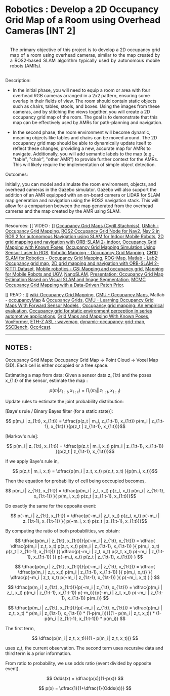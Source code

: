 # Robotics : Develop a 2D Occupancy Grid Map of a Room using Overhead Cameras [INT 2]
<p class="ex1" align="justify" style="padding: 15px 15px 15px 15px">
The primary objective of this project is to develop a 2D occupancy grid map of a room using overhead
cameras, similar to the map created by a ROS2-based SLAM algorithm typically used by autonomous
mobile robots (AMRs).

Description:
+ In the initial phase, you will need to equip a room or area with four overhead RGB cameras
arranged in a 2x2 pattern, ensuring some overlap in their fields of view. The room should contain
static objects such as chairs, tables, stools, and boxes. Using the images from these cameras, and
by stitching the views together, you will create a 2D occupancy grid map of the room. The goal is
to demonstrate that this map can be effectively used by AMRs for path-planning and navigation.

+ In the second phase, the room environment will become dynamic, meaning objects like tables and
chairs can be moved around. The 2D occupancy grid map should be able to dynamically update
itself to reflect these changes, providing a new, accurate map for AMRs to navigate. Additionally,
you will add semantic labels to the map (e.g., "table", "chair", "other AMR") to provide further
context for the AMRs. This will likely require the implementation of simple object detection.
</p>

Outcomes:

Initially, you can model and simulate the room environment, objects, and overhead cameras in the
Gazebo simulator. Gazebo will also support the addition of an AMR equipped with an on-board camera
or LiDAR for SLAM map generation and navigation using the ROS2 navigation stack. This will allow for a
comparison between the map generated from the overhead cameras and the map created by the AMR
using SLAM.

<hr />

Resources: [[ VIDEO : ]] [Occupancy Grid Maps (Cyrill Stachniss)](https://youtu.be/v-Rm9TUG9LA?si=9emLvh3xzSyXKKNx), [UMich - Occupancy Grid Mapping](https://youtu.be/1f_m5aJFIj4?si=mnTasA3epEQcLFzv), [ROS2 Occupancy Grid Node for Nav2](https://youtu.be/suqhnzIyq7w?si=UthlawxajggnYC4v), [Nav 2 in ROS 2 for autonomous Navigation using SLAM for Indoor Mobile Robots](https://youtu.be/GSuqO0p2mIk?si=lFT4TSL3CrzO9pc_), [2D grid mapping and navigation with ORB-SLAM 2- indoor](https://youtu.be/HoE22wMhuKA?si=yenfgj4CrC-nV7EX), [Occupancy Grid Mapping with Known Poses](https://youtu.be/x_Ah685BFEQ?si=FXeitP2XzmE08WBz), [Occupancy Grid Mapping Simulation Using Sensor Laser In ROS](https://youtu.be/v3Y2PJcUTKE?si=-CCmY7JLZ-FUvBhk), [Robotic Mapping - Occupancy Grid Mapping](https://youtu.be/QFJehL9-pNo?si=grohiew6gVKJgA1j), [CH10 SLAM for Robotics - Occupancy Grid Mapping](https://youtu.be/VcFsY4lY_cI?si=Zp3UC4Incuv5OpVV), [ROG-Map](https://youtu.be/eDkwGXCea7w?si=JCnEQJXPFHXN8Soj), [Matlab - Lab2: Occupancy grid map](https://youtu.be/tWeLWoHHC5Q?si=jIlZlU_NATX602Kq), [2D grid mapping and navigation with ORB-SLAM 2- KITTI Dataset](https://youtu.be/FCd6p25131I?si=T4gI3yVXVH9SWCwZ), [Mobile robotics - C8: Mapping and occupancy grid](https://youtu.be/rcEFRrgmScw?si=Z4-AMVW89l5_xg4L), [Mapping for Mobile Robots and UGV](https://youtu.be/OCoVCYnCkeI?si=0L5EpcHGIcHeFudd), [NanoSLAM](https://youtu.be/XUSVLHJ87J0?si=uSyJ9vnIrPvKLJ48), [Presentation: Occupancy Grid Map Estimation Based on Visual SLAM and Image Segmentation](https://youtu.be/1i5CfddAzHk?si=hqYoXGzTQTrGRVrz), [MCMC Occupancy Grid Mapping with a Data-Driven Patch Prior](https://youtu.be/x0_8nix1HKA?si=FC0GkbGeyn7cAAPf).
 
 [[ READ : ]] [wiki-Occupancy Grid Mapping](https://en.wikipedia.org/wiki/Occupancy_grid_mapping), [CMU - Occupancy Maps](https://www.cs.cmu.edu/~16831-f14/notes/F14/16831_lecture06_agiri_dmcconac_kumarsha_nbhakta.pdf), Matlab - [occupancyMap](https://in.mathworks.com/help/nav/ref/occupancymap.html) & [Occupancy Grids](https://www.mathworks.com/help/robotics/ug/occupancy-grids.html), [CMU - Learning Occupancy Grid Maps With Forward Sensor Models
](https://faculty.iiit.ac.in/~mkrishna/ThrunOccGrid.pdf), [Occupancy grid mapping: An empirical evaluation](https://ieeexplore.ieee.org/document/4433772), [Occupancy grid for static environment perception in series automotive applications](https://www.sciencedirect.com/science/article/pii/S2405896319303945), [Grid Maps and Mapping With Known Poses](http://ais.informatik.uni-freiburg.de/teaching/ss16/robotics/slides/12-occupancy-mapping.pdf), [VoxFormer](https://github.com/NVlabs/VoxFormer), [ETH-Z ASL : wavemap](https://github.com/ethz-asl/wavemap), [dynamic-occupancy-grid-map](https://github.com/TheCodez/dynamic-occupancy-grid-map), [SSCBench](https://github.com/ai4ce/SSCBench), [Occ4cast](https://github.com/ai4ce/Occ4cast).

<hr />

## NOTES :

Occupancy Grid Maps: Occupancy Grid Map → Point Cloud → Voxel Map (3D). Each cell is either occupied or a free space.

Estimating a map from data: Given a sensor data z_{1:t} and the poses x_{1:t} of the sensor, estimate the map :

$$ p( m | z_{1:t}, x_{1:t}) = \prod_i (m_i| | z_{1:t}, x_{1:t} ) $$

Update rules to estimate the joint probability distribution:

[Baye's rule / Binary Bayes filter (for a static state)]:

$$ p(m_i | z_{1:t}, x_{1:t}) =  \dfrac{p(z_t | m_i, z_{1:t-1}, x_{1:t}) p(m_i | z_{1:t-1}, x_{1:t}) }{p(z_t | z_{1:t-1}, x_{1:t})}$$  

[Markov's rule]:

$$ p(m_i | z_{1:t}, x_{1:t}) =  \dfrac{p(z_t | m_i, x_t) p(m_i | z_{1:t-1}, x_{1:t-1}) }{p(z_t | z_{1:t-1}, x_{1:t})}$$  


If we apply Baye's rule in,

$$ p(z_t | m_i, x_t) = \dfrac{p(m_i | z_t, x_t) p(z_t, x_t) }{p(m_i, x_t)}$$

Then the equation for probability of cell being occcupied becomes,

$$ p(m_i | z_{1:t}, x_{1:t}) =  \dfrac{p(m_i | z_t, x_t) p(z_t, x_t) p(m_i | z_{1:t-1}, x_{1:t-1}) }{ p(m_i, x_t) p(z_t | z_{1:t-1}, x_{1:t})}$$  

Do exactly the same for the opposite event:

$$ p(¬m_i | z_{1:t}, x_{1:t}) =  \dfrac{p(¬m_i | z_t, x_t) p(z_t, x_t) p(¬m_i | z_{1:t-1}, x_{1:t-1}) }{ p(¬m_i, x_t) p(z_t | z_{1:t-1}, x_{1:t})}$$  

By computing the ratio of both probabilities, we obtain:

$$ \dfrac{p(m_i | z_{1:t}, x_{1:t})}{p(¬m_i | z_{1:t}, x_{1:t})} =  \dfrac{ \dfrac{p(m_i | z_t, x_t) p(z_t, x_t) p(m_i | z_{1:t-1}, x_{1:t-1}) }{ p(m_i, x_t) p(z_t | z_{1:t-1}, x_{1:t})} }{ \dfrac{p(¬m_i | z_t, x_t) p(z_t, x_t) p(¬m_i | z_{1:t-1}, x_{1:t-1}) }{ p(¬m_i, x_t) p(z_t | z_{1:t-1}, x_{1:t})} } $$


$$   \dfrac{p(m_i | z_{1:t}, x_{1:t})}{p(¬m_i | z_{1:t}, x_{1:t})} =  \dfrac{ \dfrac{p(m_i | z_t, x_t) p(m_i | z_{1:t-1}, x_{1:t-1}) }{ p(m_i, x_t)} }{ \dfrac{p(¬m_i | z_t, x_t) p(¬m_i | z_{1:t-1}, x_{1:t-1}) }{ p(¬m_i, x_t) } } $$


$$  \dfrac{p(m_i | z_{1:t}, x_{1:t})}{p(¬m_i | z_{1:t}, x_{1:t})} =  \dfrac{p(m_i | z_t, x_t) p(m_i | z_{1:t-1}, x_{1:t-1})  p(-m_i)}{p(¬m_i | z_t, x_t) p(¬m_i | z_{1:t-1}, x_{1:t-1}) p(m_i)} $$

$$  \dfrac{p(m_i | z_{1:t}, x_{1:t})}{p(¬m_i | z_{1:t}, x_{1:t})} =  \dfrac{p(m_i | z_t, x_t) * p(m_i | z_{1:t-1}, x_{1:t-1}) * (1-p(m_i))}{(1 - p(m_i | z_t, x_t)) * (1-p(m_i | z_{1:t-1}, x_{1:t-1})) * p(m_i)} $$

The first term,

$$  \dfrac{p(m_i | z_t, x_t)}{(1 - p(m_i | z_t, x_t))} $$

uses z_t, the current observation. The second term uses recursive data and third term is a prior information.

From ratio to probability, we use odds ratio (event divided by opposite event).

$$ Odds(x) =  \dfrac{p(x)}{1-p(x)} $$

$$ p(x) =  \dfrac{1}{1+\dfrac{1}{Odds(x)}} $$
